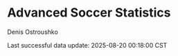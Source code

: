 # Advanced Soccer Statistics
Denis Ostroushko

<!-- gfm -->

Last successful data update: 2025-08-20 00:18:00 CST
